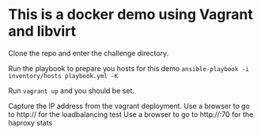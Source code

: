 # This is a docker demo using Vagrant and libvirt

Clone the repo and enter the challenge directory.

Run the playbook to prepare you hosts for this demo
`ansible-playbook -i inventory/hosts playbook.yml -K`

Run `vagrant up` and you should be set.

Capture the IP address from the vagrant deployment.
Use a browser to go to http://<captured ip> for the loadbalancing test
Use a browser to go to http://<captured ip>:70 for the haproxy stats
